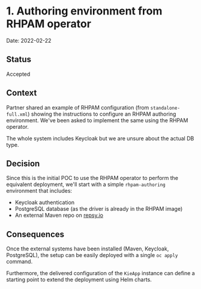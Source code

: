# 1. Authoring environment from RHPAM operator

Date: 2022-02-22

## Status

Accepted

## Context

Partner shared an example of RHPAM configuration (from `standalone-full.xml`) showing the instructions to configure an
RHPAM authoring environment. We've been asked to implement the same using the RHPAM operator.

The whole system includes Keycloak but we are unsure about the actual DB type.

## Decision

Since this is the initial POC to use the RHPAM operator to perform the equivalent deployment, we'll start with a simple
`rhpam-authoring` environment that includes:
* Keycloak authentication
* PostgreSQL database (as the driver is already in the RHPAM image)
* An external Maven repo on [repsy.io](repsy.io)

## Consequences

Once the external systems have been installed (Maven, Keycloak, PostgreSQL), the setup can be easily deployed with a 
single `oc apply` command.

Furthermore, the delivered configuration of the `KieApp` instance can define a starting point to extend the deployment
using Helm charts.
